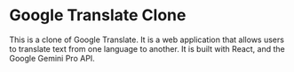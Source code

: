 # Google Translate Clone

This is a clone of Google Translate. It is a web application that allows users to translate text from one language to another. It is built with React, and the Google Gemini Pro API.